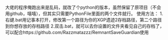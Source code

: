 大佬的程序俺跑出来是乱码，就改了个python的版本，虽然保留了原项目（不会用github，嘻嘻），但其实只需要PythonFile里面的两个文件就行。
使用方法：
1.右键.bat用记事本打开，修改第一个路径为你的XGP遗迹2存档路径，第二个路径到你想存放的存档路径
2.双击.bat，就可以去你设置的文件夹看见自己的存档了，可以配合https://github.com/Razzmatazzz/RemnantSaveGuardian使用
